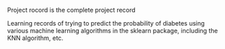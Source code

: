 Project rocord is the complete project record

Learning records of trying to predict the probability of diabetes using various machine learning algorithms in the sklearn package, including the KNN algorithm, etc.
